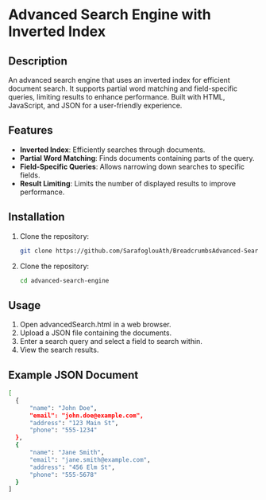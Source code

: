 # Advanced Search Engine with Inverted Index

## Description
An advanced search engine that uses an inverted index for efficient document search. It supports partial word matching and field-specific queries, limiting results to enhance performance. Built with HTML, JavaScript, and JSON for a user-friendly experience.

## Features
- **Inverted Index**: Efficiently searches through documents.
- **Partial Word Matching**: Finds documents containing parts of the query.
- **Field-Specific Queries**: Allows narrowing down searches to specific fields.
- **Result Limiting**: Limits the number of displayed results to improve performance.

## Installation
1. Clone the repository:
   ```sh
   git clone https://github.com/SarafoglouAth/BreadcrumbsAdvanced-Search-Engine-with-Inverted-Index.git
2. Clone the repository:
   ```sh
   cd advanced-search-engine


## Usage
1. Open advancedSearch.html in a web browser.
2. Upload a JSON file containing the documents.
3. Enter a search query and select a field to search within.
4. View the search results.

## Example JSON Document
  ```sh
[
    {
        "name": "John Doe",
        "email": "john.doe@example.com",
        "address": "123 Main St",
        "phone": "555-1234"
    },
    {
        "name": "Jane Smith",
        "email": "jane.smith@example.com",
        "address": "456 Elm St",
        "phone": "555-5678"
    }
]
